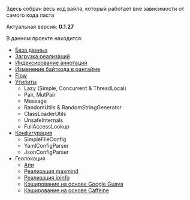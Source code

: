 Здесь собран весь код вайла, который работает вне зависимости от самого кода ласта

Актуальная версия:
**0.1.27**

В данном проекте находится:

- [База данных](sql)
- [Загрузка реализаций](impl)
- [Индексирование аннотаций](annotation-index)
- [Изменение байткода в рантайме](asm-patcher)
- [Flow](flow)
- [Утилиты](util)
    - Lazy (Simple, Concurrent & ThreadLocal)
    - Pair, MutPair
    - Message
    - RandomUtils & RandomStringGenerator
    - ClassLoaderUtils
    - UnsafeInternals
    - FullAccessLookup
- [Конфигурация](config)
    - SimpleFileConfig
    - YamlConfigParser
    - JsonConfigParser
- Геолокация
    - [Апи](geo-api)
    - [Реализация maxmind](geo-maxmind-impl)
    - [Реализация ipinfo](geo-ipinfo-impl)
    - [Кэширование на основе Google Guava](geo-cache-guava)
    - [Кэширование на основе Caffeine](geo-cache-caffeine)